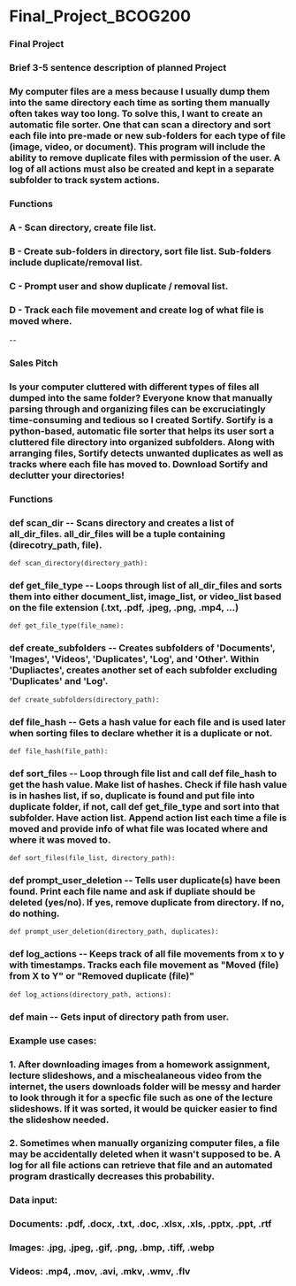 # Final_Project_BCOG200
### Final Project


### Brief 3-5 sentence description of planned Project

###     My computer files are a mess because I usually dump them into the same directory each time as sorting them manually often takes way too long. To solve this, I want to create an automatic file sorter. One that can scan a directory and sort each file into pre-made or new sub-folders for each type of file (image, video, or document). This program will include the ability to remove duplicate files with permission of the user. A log of all actions must also be created and kept in a separate subfolder to track system actions.


### Functions

###     A - Scan directory, create file list.
###     B - Create sub-folders in directory, sort file list. Sub-folders include duplicate/removal list.
###     C - Prompt user and show duplicate / removal list.
###     D - Track each file movement and create log of what file is moved where.

--
### Sales Pitch

###     Is your computer cluttered with different types of files all dumped into the same folder? Everyone know that manually parsing through and organizing files can be excruciatingly time-consuming and tedious so I created Sortify. Sortify is a python-based, automatic file sorter that helps its user sort a cluttered file directory into organized subfolders. Along with arranging files, Sortify detects unwanted duplicates as well as tracks where each file has moved to. Download Sortify and declutter your directories!


### Functions

###     def scan_dir -- Scans directory and creates a list of all_dir_files. all_dir_files will be a tuple containing (direcotry_path, file).
    def scan_directory(directory_path):

###     def get_file_type -- Loops through list of all_dir_files and sorts them into either document_list, image_list, or video_list based on the file extension (.txt, .pdf, .jpeg, .png, .mp4, ...)
    def get_file_type(file_name):

###     def create_subfolders -- Creates subfolders of 'Documents', 'Images', 'Videos', 'Duplicates', 'Log', and 'Other'. Within 'Dupliactes', creates another set of each subfolder excluding 'Duplicates' and 'Log'.
    def create_subfolders(directory_path):

###     def file_hash -- Gets a hash value for each file and is used later when sorting files to declare whether it is a duplicate or not.
    def file_hash(file_path):

###     def sort_files -- Loop through file list and call def file_hash to get the hash value. Make list of hashes. Check if file hash value is in hashes list, if so, duplicate is found and put file into duplicate folder, if not, call def get_file_type and sort into that subfolder. Have action list. Append action list each time a file is moved and provide info of what file was located where and where it was moved to.
    def sort_files(file_list, directory_path):

###     def prompt_user_deletion -- Tells user duplicate(s) have been found. Print each file name and ask if dupliate should be deleted (yes/no). If yes, remove duplicate from directory. If no, do nothing.
    def prompt_user_deletion(directory_path, duplicates):

###     def log_actions -- Keeps track of all file movements from x to y with timestamps. Tracks each file movement as "Moved (file) from X to Y" or "Removed duplicate (file)"
    def log_actions(directory_path, actions):

###     def main -- Gets input of directory path from user.


### Example use cases:

###     1. After downloading images from a homework assignment, lecture slideshows, and a mischealaneous video from the internet, the users downloads folder will be messy and harder to look through it for a specfic file such as one of the lecture slideshows. If it was sorted, it would be quicker easier to find the slideshow needed.

###     2. Sometimes when manually organizing computer files, a file may be accidentally deleted when it wasn't supposed to be. A log for all file actions can retrieve that file and an automated program drastically decreases this probability.


### Data input:

###     Documents: .pdf, .docx, .txt, .doc, .xlsx, .xls, .pptx, .ppt, .rtf
###     Images: .jpg, .jpeg, .gif, .png, .bmp, .tiff, .webp
###     Videos: .mp4, .mov, .avi, .mkv, .wmv, .flv